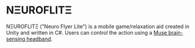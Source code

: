 # NΞUROFLITΞ

NΞUROFLITΞ ("Neuro Flyer Lite") is a mobile game/relaxation aid created in Unity and written in C#. Users can control the action using a [Muse brain-sensing headband](http://www.choosemuse.com/).
